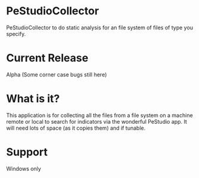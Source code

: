 # PeStudioCollector
PeStudioCollector to do static analysis for an file system of files of type you specify.

# Current Release
Alpha (Some corner case bugs still here)

# What is it?
This application is for collecting all the files from a file system on a machine remote or local to search for indicators via the wonderful PeStudio app. It will need lots of space (as it copies them) and if tunable.

# Support
Windows only


